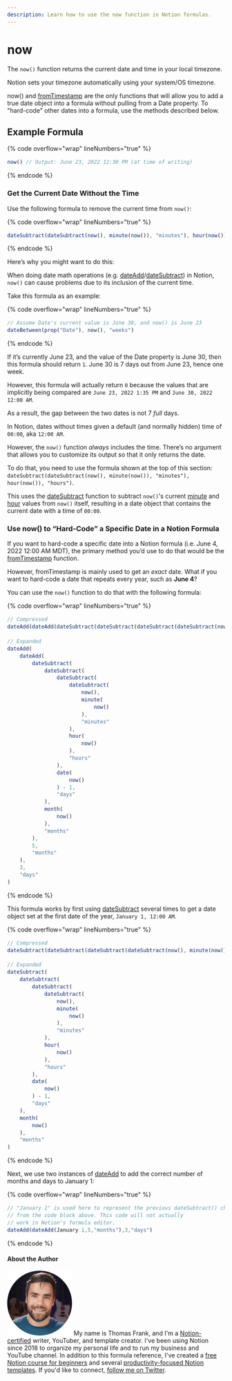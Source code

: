 ```yaml
---
description: Learn how to use the now function in Notion formulas.
---
```


# now

The `now()` function returns the current date and time in your local timezone.

Notion sets your timezone automatically using your system/OS timezone.

now() and [fromTimestamp](fromtimestamp.md) are the only functions that will allow you to add a true date object into a formula without pulling from a Date property. To "hard-code" other dates into a formula, use the methods described below.

## Example Formula

{% code overflow="wrap" lineNumbers="true" %}
```jsx
now() // Output: June 23, 2022 12:30 PM (at time of writing)
```
{% endcode %}

### Get the Current Date Without the Time

Use the following formula to remove the current time from `now()`:

{% code overflow="wrap" lineNumbers="true" %}
```jsx
dateSubtract(dateSubtract(now(), minute(now()), "minutes"), hour(now()), "hours")
```
{% endcode %}

Here’s why you might want to do this:

When doing date math operations (e.g. [dateAdd](dateadd.md)/[dateSubtract](datesubtract.md)) in Notion, `now()` can cause problems due to its inclusion of the current time.

Take this formula as an example:

{% code overflow="wrap" lineNumbers="true" %}
```jsx
// Assume Date's current value is June 30, and now() is June 23
dateBetween(prop("Date"), now(), "weeks")
```
{% endcode %}

If it’s currently June 23, and the value of the Date property is June 30, then this formula should return `1`. June 30 is 7 days out from June 23, hence one week.

However, this formula will actually return `0` because the values that are implicitly being compared are `June 23, 2022 1:35 PM` and `June 30, 2022 12:00 AM`.

As a result, the gap between the two dates is not 7 _full_ days.

In Notion, dates without times given a default (and normally hidden) time of `00:00`, aka `12:00 AM`.

However, the `now()` function _always_ includes the time. There’s no argument that allows you to customize its output so that it only returns the date.

To do that, you need to use the formula shown at the top of this section: `dateSubtract(dateSubtract(now(), minute(now()), "minutes"), hour(now()), "hours")`.

This uses the [dateSubtract](datesubtract.md) function to subtract `now()`'s current [minute](minute.md) and [hour](hour.md) values from `now()` itself, resulting in a date object that contains the current date with a time of `00:00`.

### Use now() to “Hard-Code” a Specific Date in a Notion Formula

If you want to hard-code a specific date into a Notion formula (i.e. June 4, 2022 12:00 AM MDT), the primary method you’d use to do that would be the [fromTimestamp](fromtimestamp.md) function.

However, fromTimestamp is mainly used to get an _exact_ date. What if you want to hard-code a date that repeats every year, such as **June 4**?

You can use the `now()` function to do that with the following formula:

{% code overflow="wrap" lineNumbers="true" %}
```jsx
// Compressed
dateAdd(dateAdd(dateSubtract(dateSubtract(dateSubtract(dateSubtract(now(), minute(now()), "minutes"), hour(now()), "hours"), date(now()) - 1, "days"), month(now()), "months"), 5, "months"), 3, "days")

// Expanded
dateAdd(
    dateAdd(
        dateSubtract(
            dateSubtract(
                dateSubtract(
                    dateSubtract(
                        now(), 
                        minute(
                            now()
                        ), 
                        "minutes"
                    ), 
                    hour(
                        now()
                    ), 
                    "hours"
                ), 
                date(
                    now()
                ) - 1, 
                "days"
            ), 
            month(
                now()
            ), 
            "months"
        ), 
        5, 
        "months"
    ), 
    3, 
    "days"
)
```
{% endcode %}

This formula works by first using [dateSubtract](datesubtract.md) several times to get a date object set at the first date of the year, `January 1, 12:00 AM`.

{% code overflow="wrap" lineNumbers="true" %}
```jsx
// Compressed
dateSubtract(dateSubtract(dateSubtract(dateSubtract(now(), minute(now()), "minutes"), hour(now()), "hours"),date(now())-1,"days"),month(now()),"months")

// Expanded
dateSubtract(
    dateSubtract(
        dateSubtract(
            dateSubtract(
                now(), 
                minute(
                    now()
                ), 
                "minutes"
            ), 
            hour(
                now()
            ), 
            "hours"
        ), 
        date(
            now()
        ) - 1, 
        "days"
    ), 
    month(
        now()
    ), 
    "months"
)
```
{% endcode %}

Next, we use two instances of [dateAdd](dateadd.md) to add the correct number of months and days to January 1:

{% code overflow="wrap" lineNumbers="true" %}
```jsx
// "January 1" is used here to represent the previous dateSubtract() chain
// from the code block above. This code will not actually
// work in Notion's formula editor.
dateAdd(dateAdd(January 1,5,"months"),3,"days")
```
{% endcode %}

#### About the Author

<img src="../../.gitbook/assets/Notion Fundamentals with Thomas Frank - Avatar 2021 compressed (1).png" alt="" data-size="line"> My name is Thomas Frank, and I'm a [Notion-certified](https://www.credly.com/badges/95fae13a-17bf-4b4a-a3d2-d58c8a3e6a2a/public\_url) writer, YouTuber, and template creator. I've been using Notion since 2018 to organize my personal life and to run my business and YouTube channel. In addition to this formula reference, I've created a [free Notion course for beginners](https://thomasjfrank.com/fundamentals/) and several [productivity-focused Notion templates](https://thomasjfrank.com/templates/). If you'd like to connect, [follow me on Twitter](https://twitter.com/TomFrankly).
